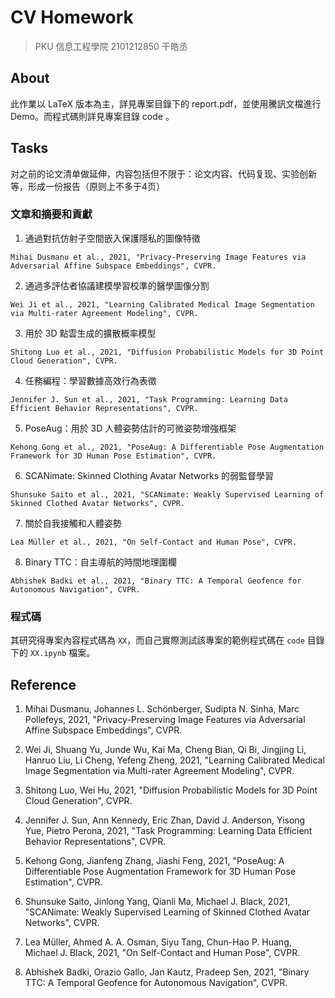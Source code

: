 # CV Homework

> PKU 信息工程學院 2101212850 干皓丞

## About

此作業以 LaTeX 版本為主，詳見專案目錄下的 report.pdf，並使用騰訊文檔進行 Demo。而程式碼則詳見專案目錄 code 。


## Tasks

对之前的论文清单做延伸，内容包括但不限于：论文内容、代码复现、实验创新等，形成一份报告（原则上不多于4页）

### 文章和摘要和貢獻


1. 通過對抗仿射子空間嵌入保護隱私的圖像特徵

```
Mihai Dusmanu et al., 2021, "Privacy-Preserving Image Features via Adversarial Affine Subspace Embeddings", CVPR.
```


2. 通過多評估者協議建模學習校準的醫學圖像分割

```
Wei Ji et al., 2021, "Learning Calibrated Medical Image Segmentation via Multi-rater Agreement Modeling", CVPR.
```


3. 用於 3D 點雲生成的擴散概率模型

```
Shitong Luo et al., 2021, "Diffusion Probabilistic Models for 3D Point Cloud Generation", CVPR.
```


4. 任務編程：學習數據高效行為表徵

```
Jennifer J. Sun et al., 2021, "Task Programming: Learning Data Efficient Behavior Representations", CVPR.
```


5. PoseAug：用於 3D 人體姿勢估計的可微姿勢增強框架

```
Kehong Gong et al., 2021, "PoseAug: A Differentiable Pose Augmentation Framework for 3D Human Pose Estimation", CVPR.
```


6. SCANimate: Skinned Clothing Avatar Networks 的弱監督學習

```
Shunsuke Saito et al., 2021, "SCANimate: Weakly Supervised Learning of Skinned Clothed Avatar Networks", CVPR.
```


7. 關於自我接觸和人體姿勢

```
Lea Müller et al., 2021, "On Self-Contact and Human Pose", CVPR.
```


8. Binary TTC：自主導航的時間地理圍欄

```
Abhishek Badki et al., 2021, "Binary TTC: A Temporal Geofence for Autonomous Navigation", CVPR.
```



### 程式碼

其研究得專案內容程式碼為 `XX`，而自己實際測試該專案的範例程式碼在 `code` 目錄下的 `XX.ipynb` 檔案。


## Reference


1. Mihai Dusmanu, Johannes L. Schönberger, Sudipta N. Sinha, Marc Pollefeys, 2021, "Privacy-Preserving Image Features via Adversarial Affine Subspace Embeddings", CVPR.

2. Wei Ji, Shuang Yu, Junde Wu, Kai Ma, Cheng Bian, Qi Bi, Jingjing Li, Hanruo Liu, Li Cheng, Yefeng Zheng, 2021, "Learning Calibrated Medical Image Segmentation via Multi-rater Agreement Modeling", CVPR.

3. Shitong Luo, Wei Hu, 2021, "Diffusion Probabilistic Models for 3D Point Cloud Generation", CVPR.

4. Jennifer J. Sun, Ann Kennedy, Eric Zhan, David J. Anderson, Yisong Yue, Pietro Perona, 2021, "Task Programming: Learning Data Efficient Behavior Representations", CVPR.

5. Kehong Gong, Jianfeng Zhang, Jiashi Feng, 2021, "PoseAug: A Differentiable Pose Augmentation Framework for 3D Human Pose Estimation", CVPR.

6. Shunsuke Saito, Jinlong Yang, Qianli Ma, Michael J. Black, 2021, "SCANimate: Weakly Supervised Learning of Skinned Clothed Avatar Networks", CVPR.

7. Lea Müller, Ahmed A. A. Osman, Siyu Tang, Chun-Hao P. Huang, Michael J. Black, 2021, "On Self-Contact and Human Pose", CVPR.

8. Abhishek Badki, Orazio Gallo, Jan Kautz, Pradeep Sen, 2021, "Binary TTC: A Temporal Geofence for Autonomous Navigation", CVPR.

